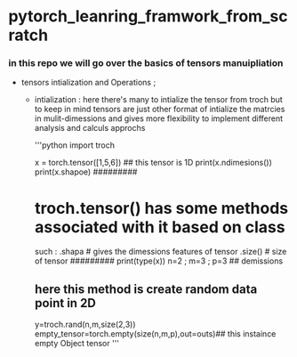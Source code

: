 # pytorch_leanring_framwork_from_scratch

### in this repo we will go over the basics of tensors manuipliation

* tensors intialization and Operations ; 

    * intialization :
        here there's many to intialize the tensor from troch but to keep in mind 
        tensors are just other format of intialize the matrcies in mulit-dimessions 
        and gives more flexibility to implement different analysis and calculs approchs 

        '''python
        import troch 

        x = torch.tensor([1,5,6]) ## this tensor is 1D
        print(x.ndimesions())
        print(x.shapoe)
        #########
        # troch.tensor() has some methods associated with it based on class 
        such :
        .shapa # gives the dimessions features of tensor
        .size() # size of tensor
        #########
        print(type(x))
        n=2 ; m=3 ; p=3 ## demissions 
        ## here this method is create random data point in 2D 
        y=troch.rand(n,m,size(2,3))
        empty_tensor=torch.empty(size(n,m,p),out=outs)## this instaince empty Object tensor 
        '''  